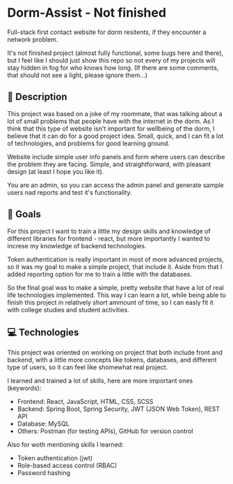 # Dorm-Assist - Not finished

<p>Full-stack first contact website for dorm resitents, if they encounter a network problem.</p>
<p>It's not finished project (almost fully functional, some bugs here and there), but I feel like I should just show this repo so not every of my projects will stay hidden in fog for who knows how long. (If there are some comments, that should not see a light, please ignore them...)</p>

<h2>📓 Description</h2>
<p>This project was based on a joke of my roommate, that was talking about a lot of small problems that people have with the internet in the dorm. As I think that this type of website isn't important for wellbeing of the dorm, I believe that it can do for a good project idea. Small, quick, and I can fit a lot of technologies, and problems for good learning ground.</p>
<p>Website include simple user info panels and form where users can describe the problem they are facing. Simple, and straightforward, with pleasant design (at least I hope you like it).</p>
<p>You are an admin, so you can access the admin panel and generate sample users nad reports and test it's functionality.</p>

<h2>📌 Goals</h2>
<p>For this project I want to train a little my design skills and knowledge of different libraries for frontend - react, but more importantly I wanted to increse my knowledge of backend technologies.</p>
<p>Token authentication is really important in most of more advanced projects, so it was my goal to make a simple project, that include it. Aside from that I added reporting option for me to train a little with the databases.</p>
<p>So the final goal was to make a simple, pretty website that have a lot of real life technologies implemented. This way I can learn a lot, while being able to finish this project in relatively short ammount of time, so I can easly fit it with college studies and student activities.</p>

<h2>💻 Technologies</h2>
<p>This project was oriented on working on project that both include front and backend, with a little more concepts like tokens, databases, and different type of users, so it can feel like shomewhat real project.</p>
<p>I learned and trained a lot of skills, here are more important ones (keywords): </p>
<ul>
 <li>Frontend: React, JavaScript, HTML, CSS, SCSS</li>
 <li>Backend: Spring Boot, Spring Security, JWT (JSON Web Token), REST API</li>
 <li>Database: MySQL</li>
 <li>Others: Postman (for testing APIs), GitHub for version control</li>
</ul>
<p>Also for woth mentioning skills I learned: </p>
<ul>
 <li>Token authentication (jwt)</li>
 <li>Role-based access control (RBAC)</li>
 <li>Password hashing</li>
</ul>
